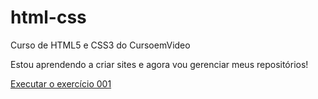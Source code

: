 # html-css
 Curso de HTML5 e CSS3 do CursoemVideo

 Estou aprendendo a criar sites e agora vou gerenciar meus repositórios!

 <a href=" https://carlosandresa.github.io/html-css/exercicios/ex001/index.html">Executar o exercício 001</a>
